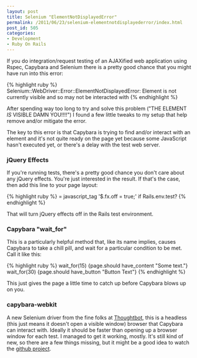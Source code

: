 ```yaml
---
layout: post
title: Selenium "ElementNotDisplayedError"
permalink: /2011/06/23/selenium-elementnotdisplayederror/index.html
post_id: 505
categories: 
- Development
- Ruby On Rails
---
```


If you do integration/request testing of an AJAXified web application using Rspec, Capybara and Selenium there is a pretty good chance that you might have run into this error:

{% highlight ruby %}
Selenium::WebDriver::Error::ElementNotDisplayedError:
Element is not currently visible and so may not be interacted with
{% endhighlight %}

After spending way too long to try and solve this problem ("THE ELEMENT *IS* VISIBLE DAMN YOU!!!!") I found a few little tweaks to my setup that help remove and/or mitigate the error.

The key to this error is that Capybara is trying to find and/or interact with an element and it's not quite ready on the page yet because some JavaScript hasn't executed yet, or there's a delay with the test web server.

### jQuery Effects

If you're running tests, there's a pretty good chance you don't care about any jQuery effects. You're just interested in the result. If that's the case, then add this line to your page layout:

{% highlight ruby %}
= javascript_tag '$.fx.off = true;' if Rails.env.test?
{% endhighlight %}

That will turn jQuery effects off in the Rails test environment.

### Capybara "wait_for"

This is a particularly helpful method that, like its name implies, causes Capybara to take a chill pill, and wait for a particular condition to be met. Call it like this:

{% highlight ruby %}
wait_for(15) {page.should have_content "Some text."}
wait_for(30) {page.should have_button "Button Text"}
{% endhighlight %}

This just gives the page a little time to catch up before Capybara blows up on you.

### capybara-webkit

A new Selenium driver from the fine folks at <a href="http://robots.thoughtbot.com/post/4583605733/capybara-webkit">Thoughtbot</a>, this is a headless (this just means it doesn't open a visible window) browser that Capybara can interact with. Ideally it should be faster than opening up a browser window for each test. I managed to get it working, mostly. It's still kind of new, so there are a few things missing, but it might be a good idea to watch the <a href="https://github.com/thoughtbot/capybara-webkit">github project</a>.
